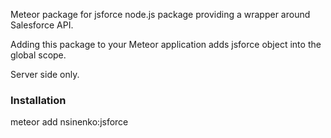 Meteor package for jsforce node.js package providing a wrapper around Salesforce API.

Adding this package to your Meteor application adds jsforce object into the global scope.

Server side only.

### Installation

meteor add nsinenko:jsforce
